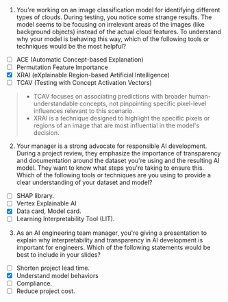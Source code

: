 1. You're working on an image classification model for identifying different types of clouds. During testing, you notice some strange results. The model seems to be focusing on irrelevant areas of the images (like background objects) instead of the actual cloud features. To understand why your model is behaving this way, which of the following tools or techniques would be the most helpful?
- [ ] ACE (Automatic Concept-based Explanation)
- [ ] Permutation Feature Importance
- [x] XRAI (eXplainable Region-based Artificial Intelligence)
- [ ] TCAV (Testing with Concept Activation Vectors)

>  - TCAV focuses on associating predictions with broader human-understandable concepts, not pinpointing specific pixel-level influences relevant to this scenario.
>  -  XRAI is a technique designed to highlight the specific pixels or regions of an image that are most influential in the model's decision.
 
2. Your manager is a strong advocate for responsible AI development. During a project review, they emphasize the importance of transparency and documentation around the dataset you're using and the resulting AI model. They want to know what steps you're taking to ensure this. Which of the following tools or techniques are you using to provide a clear understanding of your dataset and model?
- [ ] SHAP library.
- [ ] Vertex Explainable AI
- [x] Data card, Model card.
- [ ] Learning Interpretability Tool (LIT).

3. As an AI engineering team manager, you're giving a presentation to explain why interpretability and transparency in AI development is important for engineers. Which of the following statements would be best to include in your slides?
- [ ] Shorten project lead time.
- [x] Understand model behaviors
- [ ] Compliance.
- [ ] Reduce project cost.
